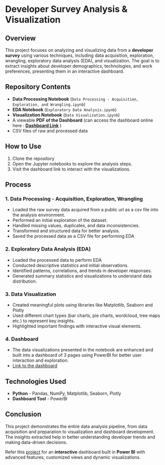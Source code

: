 # Developer Survey Analysis & Visualization

## Overview
This project focuses on analyzing and visualizing data from a **developer survey** using various techniques, including data acquisition, exploration, wrangling, exploratory data analysis (EDA), and visualization. The goal is to extract insights about developer demographics, technologies, and work preferences, presenting them in an interactive dashboard.

## Repository Contents
- **Data Processing Notebook** (`Data Processing - Acquisition, Exploration, and Wrangling.ipynb`)
- **EDA Notebook** (`Exploratory Data Analysis.ipynb`)
- **Visualization Notebook** (`Data Visualization.ipynb`)
- A viewable **PDF of the Dashboard**  (can access the dashboard online here : [**Dashboard Link**](https://app.powerbi.com/view?r=eyJrIjoiMzdlY2ZkZTEtMGI1NS00MjQ3LWE3YTctOTQ4YzMyNTVmMDE2IiwidCI6ImI0MmFhYTY2LTA2NWMtNDE2NS05MGE3LTgwMjIyMmViY2U1MSJ9) )
- CSV files of raw and processed data

## How to Use
1. Clone the repository
2. Open the Jupyter notebooks to explore the analysis steps.
3. Visit the dashboard link to interact with the visualizations.
   
## Process
### 1. Data Processing - Acquisition, Exploration, Wrangling
- Loaded the raw survey data acquired from a public url as a csv file into the analysis environment.
- Performed an initial exploration of the dataset.
- Handled missing values, duplicates, and data inconsistencies.
- Transformed and structured data for better analysis.
- Saved the processed data as a CSV file for performing EDA

### 2. Exploratory Data Analysis (EDA)
- Loaded the processed data to perform EDA
- Conducted descriptive statistics and initial observations.
- Identified patterns, correlations, and trends in developer responses.
- Generated summary statistics and visualizations to understand data distribution.

### 3. Data Visualization
- Created meaningful plots using libraries like Matplotlib, Seaborn and Plotly
- Used different chart types (bar charts, pie charts, wordcloud, tree maps etc.) to represent key insights.
- Highlighted important findings with interactive visual elements.

### 4. Dashboard
- The data visualizations presented in the notebook are enhanced and built into a dashboard of 3 pages using PowerBI for better user interaction and exploration.
- [Link to the dashboard](https://app.powerbi.com/view?r=eyJrIjoiMzdlY2ZkZTEtMGI1NS00MjQ3LWE3YTctOTQ4YzMyNTVmMDE2IiwidCI6ImI0MmFhYTY2LTA2NWMtNDE2NS05MGE3LTgwMjIyMmViY2U1MSJ9)

## Technologies Used
- **Python** - Pandas, NumPy, Matplotlib, Seaborn, Plotly
- **Dashboard Tool** - PowerBI

## Conclusion
This project demonstrates the entire data analysis pipeline, from data acquisition and preparation to visualization and dashboard development. The insights extracted help in better understanding developer trends and making data-driven decisions.

Refer this [project](https://github.com/monishab2001/Medical-Insights-Dashboard) for an **interactive** dashboard built in **Power BI** with advanced features, customized views and dynamic visualizations.


